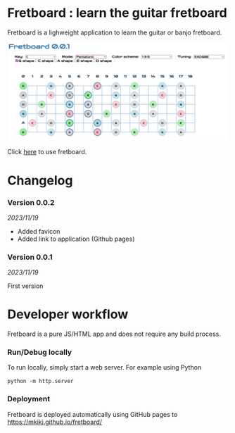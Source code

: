 # Fretboard : learn the guitar fretboard

Fretboard is a lighweight application to learn the guitar or banjo fretboard.

![Screenshot of the application.](doc/fretboard.png)

Click [here](https://mkiki.github.io/fretboard/) to use fretboard.

# Changelog

### Version 0.0.2
_2023/11/19_

* Added favicon
* Added link to application (Github pages)

### Version 0.0.1
_2023/11/19_

First version

# Developer workflow
Fretboard is a pure JS/HTML app and does not require any build process.

### Run/Debug locally
To run locally, simply start a web server. For example using Python
```
python -m http.server
```

### Deployment

Fretboard is deployed automatically using GitHub pages to https://mkiki.github.io/fretboard/

